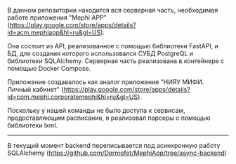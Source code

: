В данном репозитории находится вся серверная часть, необходимая работе приложения "Mephi APP" (https://play.google.com/store/apps/details?id=acm.mephiapp&hl=ru&gl=US).

Она состоит из API, реализованное с помощью библиотеки FastAPI, и БД, для создания которого использовался СУБД PostgreQL и библиотеки SQLAlchemy. Серверная часть реализована в контейнере с помощью Docker Compose. 

Приложение создавалось как аналог приложения "НИЯУ МИФИ. Личный кабинет" (https://play.google.com/store/apps/details?id=com.mephi.corporatemephi&hl=ru&gl=US).

Поскольку у нашей команды не было доступа к сервисам, предоставляющим расписание, я реализовал парсеры с помощью библиотеки lxml.

-------------

В текущий момент backend переписывается под асинхронную работу SQLAlchemy (https://github.com/Dermofet/MephiApp/tree/async-backend)
